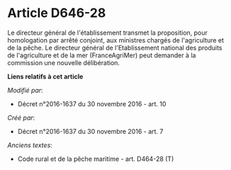 # Article D646-28

Le directeur général de l'établissement transmet la proposition, pour homologation par arrêté conjoint, aux ministres chargés
de l'agriculture et de la pêche. Le directeur général de l'Etablissement national des produits de l'agriculture et de la mer
(FranceAgriMer) peut demander à la commission une nouvelle délibération.

**Liens relatifs à cet article**

_Modifié par_:

  - Décret n°2016-1637 du 30 novembre 2016 - art. 10

_Créé par_:

  - Décret n°2016-1637 du 30 novembre 2016 - art. 7

_Anciens textes_:

  - Code rural et de la pêche maritime - art. D464-28 (T)
